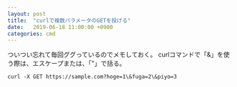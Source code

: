 ```yaml
---
layout: post
title:  "curlで複数パラメータのGETを投げる"
date:   2019-06-18 11:00:00 +0900
categories: cmd
---
```


ついつい忘れて毎回ググっているのでメモしておく。
curlコマンドで「&」を使う際は、エスケープまたは、「"」で括る。

```
curl -X GET https://sample.com?hoge=1\&fuga=2\&piyo=3
```
